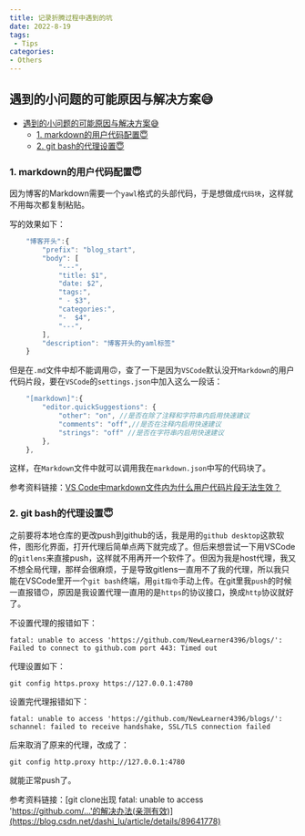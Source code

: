 ```yaml
---
title: 记录折腾过程中遇到的坑
date: 2022-8-19
tags:
 - Tips
categories:
- Others  
---
```


## 遇到的小问题的可能原因与解决方案😅

- [遇到的小问题的可能原因与解决方案😅](#遇到的小问题的可能原因与解决方案)
  - [1. markdown的用户代码配置😇](#1-markdown的用户代码配置)
  - [2. git bash的代理设置😇](#2-git-bash的代理设置)

### 1. markdown的用户代码配置😇

因为博客的Markdown需要一个`yawl`格式的头部代码，于是想做成`代码块`，这样就不用每次都复制粘贴。

写的效果如下：

```JavaScript
    "博客开头":{
        "prefix": "blog_start",
        "body": [
            "---",
            "title: $1",
            "date: $2",
            "tags:",
            " - $3",
            "categories:",
            "-  $4",
            "---",
        ],
        "description": "博客开头的yaml标签"
    }
```

但是在`.md`文件中却不能调用:upside_down_face:，查了一下是因为`VSCode`默认没开`Markdown`的用户代码片段，要在`VSCode`的`settings.json`中加入这么一段话：

```JavaScript
    "[markdown]":{
        "editor.quickSuggestions": {
            "other": "on", //是否在除了注释和字符串内启用快速建议
            "comments": "off",//是否在注释内启用快速建议
            "strings": "off" //是否在字符串内启用快速建议
        },
    },
```

这样，在`Markdown`文件中就可以调用我在`markdown.json`中写的代码块了。

参考资料链接：[VS Code中markdown文件内为什么用户代码片段无法生效？](https://www.zhihu.com/question/370485701)

### 2. git bash的代理设置😇

之前要将本地仓库的更改push到github的话，我是用的`github desktop`这款软件，图形化界面，打开代理后简单点两下就完成了。但后来想尝试一下用VSCode的`gitlens`来直接push，这样就不用再开一个软件了。但因为我是host代理，我又不想全局代理，那样会很麻烦，于是导致gitlens一直用不了我的代理，所以我只能在VSCode里开一个`git bash`终端，用`git指令`手动上传。在git里我`push`的时候一直报错:upside_down_face:，原因是我设置代理一直用的是`https`的协议接口，换成`http`协议就好了。

不设置代理的报错如下：

```git
fatal: unable to access 'https://github.com/NewLearner4396/blogs/': Failed to connect to github.com port 443: Timed out
```

代理设置如下：

```git
git config https.proxy https://127.0.0.1:4780
```

设置完代理报错如下：

```git
fatal: unable to access 'https://github.com/NewLearner4396/blogs/': schannel: failed to receive handshake, SSL/TLS connection failed
```

后来取消了原来的代理，改成了：

```git
git config http.proxy http://127.0.0.1:4780
```

就能正常push了。

参考资料链接：[git clone出现 fatal: unable to access 'https://github.com/...'的解决办法(亲测有效)](https://blog.csdn.net/dashi_lu/article/details/89641778)
